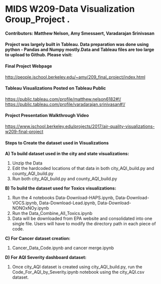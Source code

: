 # MIDS W209-Data Visualization Group_Project . 
#### Contributors: Matthew Nelson, Amy Smessaert, Varadarajan Srinivasan


#### Project was largely built in Tableau. Data preparation was done using python - Pandas and Numpy mostly.Data and Tableau files are too large to upload to Github. Please visit:

#### Final Project Webpage
http://people.ischool.berkeley.edu/~amy/209_final_project/index.html

#### Tableau Visualizations Posted on Tableau Public
https://public.tableau.com/profile/matthew.nelson6182#!/  
https://public.tableau.com/profile/varadarajan.srinivasan#!/

#### Project Presentation Walkthrough Video
https://www.ischool.berkeley.edu/projects/2017/air-quality-visualizations-w209-final-project

#### Steps to Create the dataset used in Visualizations
**A) To build dataset used in the city and state visualizations:**

1. Unzip the Data
2. Edit the hardcoded locations of that data in both city_AQI_build.py and county_AQI_build.py
3. Run both city_AQI_build.py and county_AQI_build.py

**B) To build the dataset used for Toxics visualizations:**
1. Run the 4 notebooks Data-Download-HAPS.ipynb, Data-Download-VOCS.ipynb, Data-Download-Lead.ipynb, Data-Download-NONOxNOy.ipynb
2. Run the Data_Combine_All_Toxics.ipynb
3. Data will be downloaded from EPA website and consolidated into one single file. Users will have to modify the directory path in each piece of code.

**C) For Cancer dataset creation:**
1. Cancer_Data_Code.ipynb and cancer merge.ipynb

**D) For AQI Severity dashboard dataset:**
1. Once city_AQI dataset is created using city_AQI_build.py, run the Code_For_AQI_by_Severity.ipynb notebook using the city_AQI.csv dataset.
